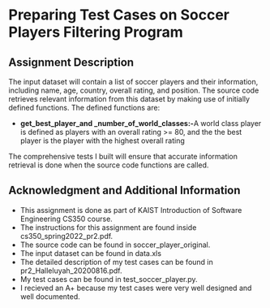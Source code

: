 <h1>Preparing Test Cases on Soccer Players Filtering Program</h1>

<h2>Assignment Description</h2>
<p>The input dataset will contain a list of soccer players and their information, including name, age, country, overall rating, and position. The
source code retrieves relevant information from this dataset by making use of initially defined functions. The defined functions are:</p>
<ul>
  <li><strong>get_best_player_and _number_of_world_classes:-</strong>A world class player is defined as players with an overall rating >= 80, and the the best player is the player with the highest overall rating</li>
  
</ul>
<p> The comprehensive tests I built will ensure that accurate information retrieval is done when the source code functions are called.</p>


<h2>Acknowledgment and Additional Information</h2>
 
<ul>
  <li>This assignment is done as part of KAIST Introduction of Software Engineering CS350 course.</li>
  <li>The instructions for this assignment are found inside cs350_spring2022_pr2.pdf.</li>
  <li>The source code can be found in soccer_player_original.</li>
  <li>The input dataset can be found in data.xls</li>
  <li>The detailed description of my test cases can be found in pr2_Halleluyah_20200816.pdf.</li>
  <li>My test cases can be found in test_soccer_player.py.</li>
  <li>I recieved an A+ because my test cases were very well designed and well documented.</li>
</ul>
